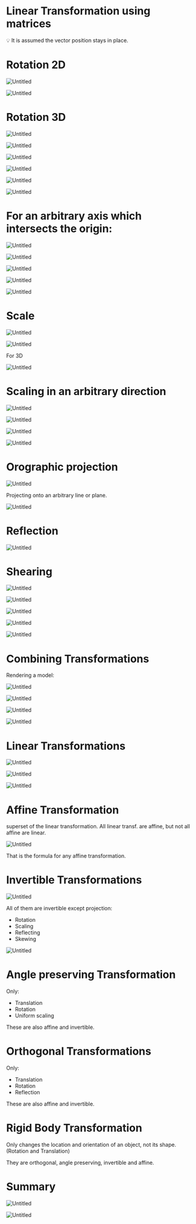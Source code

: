 # Linear Transformation using matrices

<aside>
💡 It is assumed the vector position stays in place.

</aside>

# Rotation 2D

![Untitled](Linear%20Transformation%20using%20matrices%202b303c764a1e45928de5b008a85d812f/Untitled.png)

![Untitled](Linear%20Transformation%20using%20matrices%202b303c764a1e45928de5b008a85d812f/Untitled%201.png)

# Rotation 3D

![Untitled](Linear%20Transformation%20using%20matrices%202b303c764a1e45928de5b008a85d812f/Untitled%202.png)

![Untitled](Linear%20Transformation%20using%20matrices%202b303c764a1e45928de5b008a85d812f/Untitled%203.png)

![Untitled](Linear%20Transformation%20using%20matrices%202b303c764a1e45928de5b008a85d812f/Untitled%204.png)

![Untitled](Linear%20Transformation%20using%20matrices%202b303c764a1e45928de5b008a85d812f/Untitled%205.png)

![Untitled](Linear%20Transformation%20using%20matrices%202b303c764a1e45928de5b008a85d812f/Untitled%206.png)

![Untitled](Linear%20Transformation%20using%20matrices%202b303c764a1e45928de5b008a85d812f/Untitled%207.png)

# For an arbitrary axis which intersects the origin:

![Untitled](Linear%20Transformation%20using%20matrices%202b303c764a1e45928de5b008a85d812f/Untitled%208.png)

![Untitled](Linear%20Transformation%20using%20matrices%202b303c764a1e45928de5b008a85d812f/Untitled%209.png)

![Untitled](Linear%20Transformation%20using%20matrices%202b303c764a1e45928de5b008a85d812f/Untitled%2010.png)

![Untitled](Linear%20Transformation%20using%20matrices%202b303c764a1e45928de5b008a85d812f/Untitled%2011.png)

![Untitled](Linear%20Transformation%20using%20matrices%202b303c764a1e45928de5b008a85d812f/Untitled%2012.png)

# Scale

![Untitled](Linear%20Transformation%20using%20matrices%202b303c764a1e45928de5b008a85d812f/Untitled%2013.png)

![Untitled](Linear%20Transformation%20using%20matrices%202b303c764a1e45928de5b008a85d812f/Untitled%2014.png)

For 3D 

![Untitled](Linear%20Transformation%20using%20matrices%202b303c764a1e45928de5b008a85d812f/Untitled%2015.png)

# Scaling in an arbitrary direction

![Untitled](Linear%20Transformation%20using%20matrices%202b303c764a1e45928de5b008a85d812f/Untitled%2016.png)

![Untitled](Linear%20Transformation%20using%20matrices%202b303c764a1e45928de5b008a85d812f/Untitled%2017.png)

![Untitled](Linear%20Transformation%20using%20matrices%202b303c764a1e45928de5b008a85d812f/Untitled%2018.png)

![Untitled](Linear%20Transformation%20using%20matrices%202b303c764a1e45928de5b008a85d812f/Untitled%2019.png)

# Orographic projection

![Untitled](Linear%20Transformation%20using%20matrices%202b303c764a1e45928de5b008a85d812f/Untitled%2020.png)

Projecting onto an arbitrary line or plane.

![Untitled](Linear%20Transformation%20using%20matrices%202b303c764a1e45928de5b008a85d812f/Untitled%2021.png)

# Reflection

![Untitled](Linear%20Transformation%20using%20matrices%202b303c764a1e45928de5b008a85d812f/Untitled%2022.png)

# Shearing

![Untitled](Linear%20Transformation%20using%20matrices%202b303c764a1e45928de5b008a85d812f/Untitled%2023.png)

![Untitled](Linear%20Transformation%20using%20matrices%202b303c764a1e45928de5b008a85d812f/Untitled%2024.png)

![Untitled](Linear%20Transformation%20using%20matrices%202b303c764a1e45928de5b008a85d812f/Untitled%2025.png)

![Untitled](Linear%20Transformation%20using%20matrices%202b303c764a1e45928de5b008a85d812f/Untitled%2026.png)

![Untitled](Linear%20Transformation%20using%20matrices%202b303c764a1e45928de5b008a85d812f/Untitled%2027.png)

# Combining Transformations

Rendering a model:

![Untitled](Linear%20Transformation%20using%20matrices%202b303c764a1e45928de5b008a85d812f/Untitled%2028.png)

![Untitled](Linear%20Transformation%20using%20matrices%202b303c764a1e45928de5b008a85d812f/Untitled%2029.png)

![Untitled](Linear%20Transformation%20using%20matrices%202b303c764a1e45928de5b008a85d812f/Untitled%2030.png)

![Untitled](Linear%20Transformation%20using%20matrices%202b303c764a1e45928de5b008a85d812f/Untitled%2031.png)

# Linear Transformations

![Untitled](Linear%20Transformation%20using%20matrices%202b303c764a1e45928de5b008a85d812f/Untitled%2032.png)

![Untitled](Linear%20Transformation%20using%20matrices%202b303c764a1e45928de5b008a85d812f/Untitled%2033.png)

![Untitled](Linear%20Transformation%20using%20matrices%202b303c764a1e45928de5b008a85d812f/Untitled%2034.png)

# Affine Transformation

superset of the linear transformation. All linear transf. are affine, but not all affine are linear.

![Untitled](Linear%20Transformation%20using%20matrices%202b303c764a1e45928de5b008a85d812f/Untitled%2035.png)

That is the formula for any affine transformation.

# Invertible Transformations

![Untitled](Linear%20Transformation%20using%20matrices%202b303c764a1e45928de5b008a85d812f/Untitled%2036.png)

All of them are invertible except projection:

- Rotation
- Scaling
- Reflecting
- Skewing

![Untitled](Linear%20Transformation%20using%20matrices%202b303c764a1e45928de5b008a85d812f/Untitled%2037.png)

# Angle preserving Transformation

Only:

- Translation
- Rotation
- Uniform scaling

These are also affine and invertible.

# Orthogonal Transformations

Only:

- Translation
- Rotation
- Reflection

These are also affine and invertible.

# Rigid Body Transformation

Only changes the location and orientation of an object, not its shape. (Rotation and Translation)

They are orthogonal, angle preserving, invertible and affine.

# Summary

![Untitled](Linear%20Transformation%20using%20matrices%202b303c764a1e45928de5b008a85d812f/Untitled%2038.png)

![Untitled](Linear%20Transformation%20using%20matrices%202b303c764a1e45928de5b008a85d812f/Untitled%2039.png)